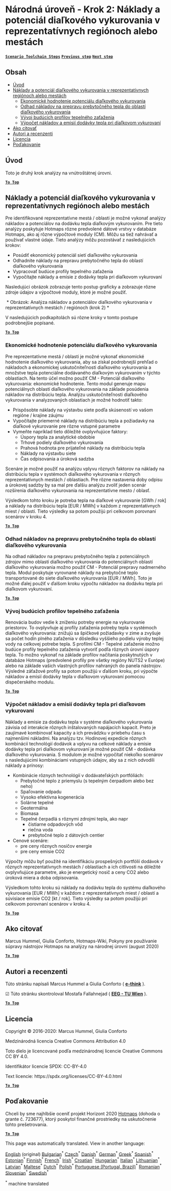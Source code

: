 <h1><a class="anchor" id="national-level---step-2--costs-and-potentials-for-district-heating-in-representative-regions-or-cities" href="#national-level---step-2--costs-and-potentials-for-district-heating-in-representative-regions-or-cities"><i class="fa fa-link"></i></a>Národná úroveň - Krok 2: Náklady a potenciál diaľkového vykurovania v reprezentatívnych regiónoch alebo mestách</h1><p> <a href="guide-national-level-comprehensive-assessment-eed#part-iii-analysis-of-the-economic-potential-for-efficiency-in-heating-and-cooling_different-steps"><strong><code>Scenario Toolchain Steps</code></strong></a> <a href="step-1-identification-of-different-representative-cases-for-district-heating"><strong><code>Previous step</code></strong></a> <a href="Step-3-Calculation-of-decentral-heat-supply"><strong><code>Next step</code></strong></a><br/></p><h2><a class="anchor" id="table-of-contents" href="#table-of-contents"><i class="fa fa-link"></i></a> Obsah</h2><ul><li> <a href="#introduction">Úvod</a></li><li> <a href="#costs-and-potentials-for-district-heating-in-representative-regions-or-cities">Náklady a potenciál diaľkového vykurovania v reprezentatívnych regiónoch alebo mestách</a><ul><li> <a href="#costs-and-potentials-for-district-heating-in-representative-regions-or-cities_economic-assessment-of-the-potential-for-district-heating">Ekonomické hodnotenie potenciálu diaľkového vykurovania</a></li><li> <a href="#costs-and-potentials-for-district-heating-in-representative-regions-or-cities_estimation-of-costs-for-the-transport-of-excess-heat-to-district-heating-areas">Odhad nákladov na prepravu prebytočného tepla do oblastí diaľkového vykurovania</a></li><li> <a href="#costs-and-potentials-for-district-heating-in-representative-regions-or-cities_development-of-future-heat-load-profiles">Vývoj budúcich profilov tepelného zaťaženia</a></li><li> <a href="#costs-and-potentials-for-district-heating-in-representative-regions-or-cities_calculation-of-costs-and-emissions-of-heat-supply-in-district-heating">Výpočet nákladov a emisií dodávky tepla pri diaľkovom vykurovaní</a></li></ul></li><li> <a href="#how-to-cite">Ako citovať</a></li><li> <a href="#authors-and-reviewers">Autori a recenzenti</a></li><li> <a href="#license">Licencia</a></li><li> <a href="#acknowledgement">Poďakovanie</a></li></ul><h2><a class="anchor" id="introduction" href="#introduction"><i class="fa fa-link"></i></a> Úvod</h2><p> Toto je druhý krok analýzy na vnútroštátnej úrovni.</p><p><ins> <code><strong><a href="#table-of-contents">To Top</a></strong></code></ins></p><h2><a class="anchor" id="costs-and-potentials-for-district-heating-in-representative-regions-or-cities" href="#costs-and-potentials-for-district-heating-in-representative-regions-or-cities"><i class="fa fa-link"></i></a> Náklady a potenciál diaľkového vykurovania v reprezentatívnych regiónoch alebo mestách</h2><p> Pre identifikované reprezentatívne mestá / oblasti je možné vykonať analýzy nákladov a potenciálov na dodávku tepla diaľkovým vykurovaním. Pre tieto analýzy poskytuje Hotmaps rôzne predvolené dátové vrstvy v databáze Hotmaps, ako aj rôzne výpočtové moduly (CM). Môžu sa tiež nahrávať a používať vlastné údaje. Tieto analýzy môžu pozostávať z nasledujúcich krokov:</p><ul><li> Posúdiť ekonomický potenciál sietí diaľkového vykurovania</li><li> Odhadnite náklady na prepravu prebytočného tepla do oblastí diaľkového vykurovania</li><li> Vypracovať budúce profily tepelného zaťaženia</li><li> Vypočítajte náklady a emisie z dodávky tepla pri diaľkovom vykurovaní</li></ul><p> Nasledujúci obrázok zobrazuje tento postup graficky a zobrazuje rôzne zdroje údajov a výpočtové moduly, ktoré je možné použiť.</p><img alt="" src="../images/Hotmaps_ApproachNational_Step2.png"/> * Obrázok: Analýza nákladov a potenciálov diaľkového vykurovania v reprezentatívnych mestách / regiónoch (krok 2) *<p> V nasledujúcich podkapitolách sú rôzne kroky v tomto postupe podrobnejšie popísané.</p><p><ins> <code><strong><a href="#table-of-contents">To Top</a></strong></code></ins></p><h3><a class="anchor" id="economic-assessment-of-the-potential-for-district-heating" href="#economic-assessment-of-the-potential-for-district-heating"><i class="fa fa-link"></i></a> Ekonomické hodnotenie potenciálu diaľkového vykurovania</h3><p> Pre reprezentatívne mestá / oblasti je možné vykonať ekonomické hodnotenie diaľkového vykurovania, aby sa získal podrobnejší prehľad o nákladoch a ekonomickej uskutočniteľnosti diaľkového vykurovania a množstve tepla potenciálne dodávaného diaľkovým vykurovaním v týchto oblastiach. Na tento účel možno použiť CM - Potenciál diaľkového vykurovania: ekonomické hodnotenie. Tento modul generuje mapu potenciálnych oblastí diaľkového vykurovania na základe posúdenia nákladov na distribúciu tepla. Analýzu uskutočniteľnosti diaľkového vykurovania v analyzovaných oblastiach je možné hodnotiť takto:</p><ul><li> Prispôsobte náklady na výstavbu siete podľa skúseností vo vašom regióne / krajine záujmu</li><li> Vypočítajte priemerné náklady na distribúciu tepla a požiadavky na diaľkové vykurovanie pre rôzne vstupné parametre</li><li> Vymeňte napríklad tieto dôležité ovplyvňujúce faktory:<ul><li> Úspory tepla za analytické obdobie</li><li> Trhové podiely diaľkového vykurovania</li><li> Prahová hodnota pre prijateľné náklady na distribúciu tepla</li><li> Náklady na výstavbu siete</li><li> Čas odpisovania a úroková sadzba</li></ul></li></ul><p> Scenáre je možné použiť na analýzu vplyvu rôznych faktorov na náklady na distribúciu tepla v systémoch diaľkového vykurovania v rôznych reprezentatívnych mestách / oblastiach. Pre rôzne nastavenia doby odpisu a úrokovej sadzby by sa mal pre ďalšiu analýzu zvoliť jeden scenár rozšírenia diaľkového vykurovania na reprezentatívne mesto / oblasť.</p><p> Výsledkom tohto kroku je potreba tepla na diaľkové vykurovanie [GWh / rok] a náklady na distribúciu tepla [EUR / MWh] v každom z reprezentatívnych miest / oblastí. Tieto výsledky sa potom použijú pri celkovom porovnaní scenárov v kroku 4.</p><p><ins> <code><strong><a href="#table-of-contents">To Top</a></strong></code></ins></p><h3><a class="anchor" id="estimation-of-costs-for-the-transport-of-excess-heat-to-district-heating-areas" href="#estimation-of-costs-for-the-transport-of-excess-heat-to-district-heating-areas"><i class="fa fa-link"></i></a> Odhad nákladov na prepravu prebytočného tepla do oblastí diaľkového vykurovania</h3><p> Na odhad nákladov na prepravu prebytočného tepla z potenciálnych zdrojov mimo oblastí diaľkového vykurovania do potenciálnych oblastí diaľkového vykurovania možno použiť CM - Potenciál prepravy nadmerného tepla. Modul poskytuje vyrovnané náklady na prebytočné teplo transportované do siete diaľkového vykurovania [EUR / MWh]. Toto je možné ďalej použiť v ďalšom kroku výpočtu nákladov na dodávku tepla pri diaľkovom vykurovaní.</p><p><ins> <code><strong><a href="#table-of-contents">To Top</a></strong></code></ins></p><h3><a class="anchor" id="development-of-future-heat-load-profiles" href="#development-of-future-heat-load-profiles"><i class="fa fa-link"></i></a> Vývoj budúcich profilov tepelného zaťaženia</h3><p> Renovácia budov vedie k zníženiu potreby energie na vykurovanie priestorov. To ovplyvňuje aj profily zaťaženia potreby tepla v systémoch diaľkového vykurovania: znižujú sa špičkové požiadavky v zime a zvyšuje sa počet hodín plného zaťaženia v dôsledku vyššieho podielu výroby teplej vody na celkovej potrebe tepla. S profilmi CM - Tepelné zaťaženie možno budúce profily tepelného zaťaženia vytvoriť podľa rôznych úrovní úspory tepla. To možno vykonať na základe profilov načítania poskytnutých v databáze Hotmaps (predvolené profily pre všetky regióny NUTS2 v Európe) alebo na základe vašich vlastných profilov nahraných do panela nástrojov. Výsledné záťažové profily sa potom použijú v ďalšom kroku, pri výpočte nákladov a emisií dodávky tepla v diaľkovom vykurovaní pomocou dispečerského modulu.</p><p><ins> <code><strong><a href="#table-of-contents">To Top</a></strong></code></ins></p><h3><a class="anchor" id="calculation-of-costs-and-emissions-of-heat-supply-in-district-heating" href="#calculation-of-costs-and-emissions-of-heat-supply-in-district-heating"><i class="fa fa-link"></i></a> Výpočet nákladov a emisií dodávky tepla pri diaľkovom vykurovaní</h3><p> Náklady a emisie za dodávku tepla v systéme diaľkového vykurovania závisia od interakcie rôznych inštalovaných napájacích kapacít. Preto je zaujímavé kombinovať kapacity a ich prevádzku v priebehu času s najmenšími nákladmi. Na analýzu tzv. Hodinovej expedície rôznych kombinácií technológií dodávok a vplyvu na celkové náklady a emisie dodávky tepla pri diaľkovom vykurovaní je možné použiť CM - dodávka diaľkového vykurovania. S modulom je možné vypočítať niekoľko scenárov s nasledujúcimi kombináciami vstupných údajov, aby sa z nich odvodili náklady a prínosy:</p><ul><li> Kombinácie rôznych technológií v dodávateľských portfóliách:<ul><li> Prebytočné teplo z priemyslu (s tepelným čerpadlom alebo bez neho)</li><li> Spaľovanie odpadu</li><li> Vysoko efektívna kogenerácia</li><li> Solárne tepelné</li><li> Geotermálna</li><li> Biomasa</li><li> Tepelné čerpadlá s rôznymi zdrojmi tepla, ako napr<ul><li> čistiarne odpadových vôd</li><li> riečna voda</li><li> prebytočné teplo z dátových centier</li></ul></li></ul></li><li> Cenové scenáre:<ul><li> pre ceny rôznych nosičov energie</li><li> pre ceny emisie CO2</li></ul></li></ul><p> Výpočty môžu byť použité na identifikáciu prospešných portfólií dodávok v rôznych reprezentatívnych mestách / oblastiach a ich citlivosti na dôležité ovplyvňujúce parametre, ako je energetický nosič a ceny CO2 alebo úroková miera a doba odpisovania.</p><p> Výsledkom tohto kroku sú náklady na dodávku tepla do systému diaľkového vykurovania [EUR / MWh] v každom z reprezentatívnych miest / oblastí a súvisiace emisie CO2 [kt / rok]. Tieto výsledky sa potom použijú pri celkovom porovnaní scenárov v kroku 4.</p><p><ins> <code><strong><a href="#table-of-contents">To Top</a></strong></code></ins></p><h2><a class="anchor" id="how-to-cite" href="#how-to-cite"><i class="fa fa-link"></i></a> Ako citovať</h2><p> Marcus Hummel, Giulia Conforto, Hotmaps-Wiki, Pokyny pre používanie súpravy nástrojov Hotmaps na analýzy na národnej úrovni (august 2020)</p><p><ins> <code><strong><a href="#table-of-contents">To Top</a></strong></code></ins></p><h2><a class="anchor" id="authors-and-reviewers" href="#authors-and-reviewers"><i class="fa fa-link"></i></a> Autori a recenzenti</h2><p> Túto stránku napísali Marcus Hummel a Giulia Conforto ( <strong><a href="https://e-think.ac.at">e-think</a></strong> ).</p><p> ☑ Túto stránku skontroloval Mostafa Fallahnejad ( <strong><a href="https://eeg.tuwien.ac.at/">EEG - TU Wien</a></strong> ).</p><p> <a href="#table-of-contents"><strong><code>To Top</code></strong></a></p><h2><a class="anchor" id="license" href="#license"><i class="fa fa-link"></i></a> Licencia</h2><p> Copyright © 2016-2020: Marcus Hummel, Giulia Conforto</p><p> Medzinárodná licencia Creative Commons Attribution 4.0</p><p> Toto dielo je licencované podľa medzinárodnej licencie Creative Commons CC BY 4.0.</p><p> Identifikátor licencie SPDX: CC-BY-4.0</p><p> Text licencie: https://spdx.org/licenses/CC-BY-4.0.html</p><p><ins> <code><strong><a href="#table-of-contents">To Top</a></strong></code></ins></p><h2><a class="anchor" id="acknowledgement" href="#acknowledgement"><i class="fa fa-link"></i></a> Poďakovanie</h2><p> Chceli by sme najhlbšie oceniť projekt Horizont 2020 <a href="https://www.hotmaps-project.eu">Hotmaps</a> (dohoda o grante č. 723677), ktorý poskytol finančné prostriedky na uskutočnenie tohto prešetrovania.</p><p><ins> <code><strong><a href="#table-of-contents">To Top</a></strong></code></ins></p>
<!--- THIS IS A SUPER UNIQUE IDENTIFIER -->

This page was automatically translated. View in another language:

[English](../en/Step-2-Costs-and-potentials-for-district-heating-in-representative-regions-or-cities) (original) [Bulgarian](../bg/Step-2-Costs-and-potentials-for-district-heating-in-representative-regions-or-cities)<sup>\*</sup> [Czech](../cs/Step-2-Costs-and-potentials-for-district-heating-in-representative-regions-or-cities)<sup>\*</sup> [Danish](../da/Step-2-Costs-and-potentials-for-district-heating-in-representative-regions-or-cities)<sup>\*</sup> [German](../de/Step-2-Costs-and-potentials-for-district-heating-in-representative-regions-or-cities)<sup>\*</sup> [Greek](../el/Step-2-Costs-and-potentials-for-district-heating-in-representative-regions-or-cities)<sup>\*</sup> [Spanish](../es/Step-2-Costs-and-potentials-for-district-heating-in-representative-regions-or-cities)<sup>\*</sup> [Estonian](../et/Step-2-Costs-and-potentials-for-district-heating-in-representative-regions-or-cities)<sup>\*</sup> [Finnish](../fi/Step-2-Costs-and-potentials-for-district-heating-in-representative-regions-or-cities)<sup>\*</sup> [French](../fr/Step-2-Costs-and-potentials-for-district-heating-in-representative-regions-or-cities)<sup>\*</sup> [Irish](../ga/Step-2-Costs-and-potentials-for-district-heating-in-representative-regions-or-cities)<sup>\*</sup> [Croatian](../hr/Step-2-Costs-and-potentials-for-district-heating-in-representative-regions-or-cities)<sup>\*</sup> [Hungarian](../hu/Step-2-Costs-and-potentials-for-district-heating-in-representative-regions-or-cities)<sup>\*</sup> [Italian](../it/Step-2-Costs-and-potentials-for-district-heating-in-representative-regions-or-cities)<sup>\*</sup> [Lithuanian](../lt/Step-2-Costs-and-potentials-for-district-heating-in-representative-regions-or-cities)<sup>\*</sup> [Latvian](../lv/Step-2-Costs-and-potentials-for-district-heating-in-representative-regions-or-cities)<sup>\*</sup> [Maltese](../mt/Step-2-Costs-and-potentials-for-district-heating-in-representative-regions-or-cities)<sup>\*</sup> [Dutch](../nl/Step-2-Costs-and-potentials-for-district-heating-in-representative-regions-or-cities)<sup>\*</sup> [Polish](../pl/Step-2-Costs-and-potentials-for-district-heating-in-representative-regions-or-cities)<sup>\*</sup> [Portuguese (Portugal, Brazil)](../pt/Step-2-Costs-and-potentials-for-district-heating-in-representative-regions-or-cities)<sup>\*</sup> [Romanian](../ro/Step-2-Costs-and-potentials-for-district-heating-in-representative-regions-or-cities)<sup>\*</sup>  [Slovenian](../sl/Step-2-Costs-and-potentials-for-district-heating-in-representative-regions-or-cities)<sup>\*</sup> [Swedish](../sv/Step-2-Costs-and-potentials-for-district-heating-in-representative-regions-or-cities)<sup>\*</sup> 

<sup>\*</sup> machine translated
